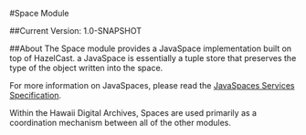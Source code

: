 #Space Module

##Current Version: 1.0-SNAPSHOT

##About
The Space module provides a JavaSpace implementation built on top of HazelCast.
a JavaSpace is essentially a tuple store that preserves the type of the object
written into the space.

For more information on JavaSpaces, please read the [JavaSpaces Services
Specification](http://river.apache.org/doc/specs/html/js-spec.html).

Within the Hawaii Digital Archives, Spaces are used primarily as a coordination
mechanism between all of the other modules.
